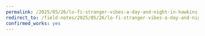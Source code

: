 ```yaml
---
permalink: /2025/05/26/lo-fi-stranger-vibes-a-day-and-night-in-hawkins.html
redirect_to: /field-notes/2025/05/26/lo-fi-stranger-vibes-a-day-and-night-in-hawkins.html
confirmed_works: yes
---
```

